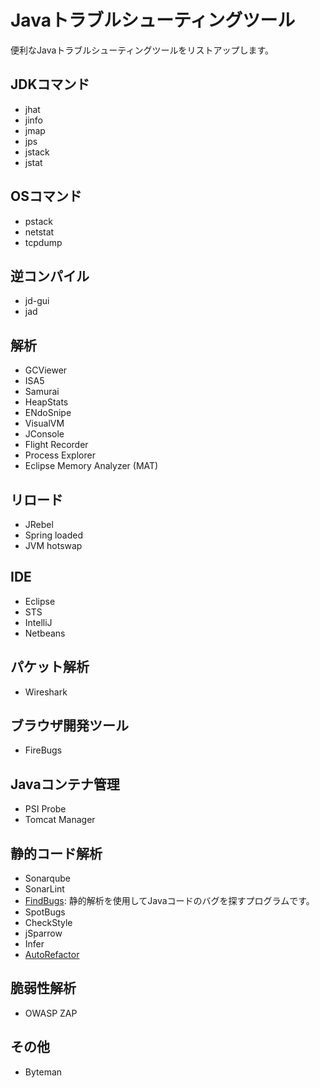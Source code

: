 # Javaトラブルシューティングツール

便利なJavaトラブルシューティングツールをリストアップします。

## JDKコマンド

 - jhat
 - jinfo
 - jmap
 - jps
 - jstack
 - jstat

## OSコマンド

 - pstack
 - netstat
 - tcpdump

## 逆コンパイル

 - jd-gui
 - jad

## 解析

 - GCViewer
 - ISA5
 - Samurai
 - HeapStats
 - ENdoSnipe
 - VisualVM
 - JConsole
 - Flight Recorder
 - Process Explorer
 - Eclipse Memory Analyzer (MAT)

## リロード

 - JRebel
 - Spring loaded
 - JVM hotswap

## IDE

 - Eclipse
 - STS
 - IntelliJ
 - Netbeans

## パケット解析

 - Wireshark

## ブラウザ開発ツール

 - FireBugs
 
## Javaコンテナ管理

 - PSI Probe
 - Tomcat Manager

## 静的コード解析

 - Sonarqube
 - SonarLint
 - [FindBugs](http://findbugs.sourceforge.net/): 静的解析を使用してJavaコードのバグを探すプログラムです。
 - SpotBugs
 - CheckStyle
 - jSparrow
 - Infer
 - [AutoRefactor](http://autorefactor.org/)

## 脆弱性解析

 - OWASP ZAP

## その他

 - Byteman
